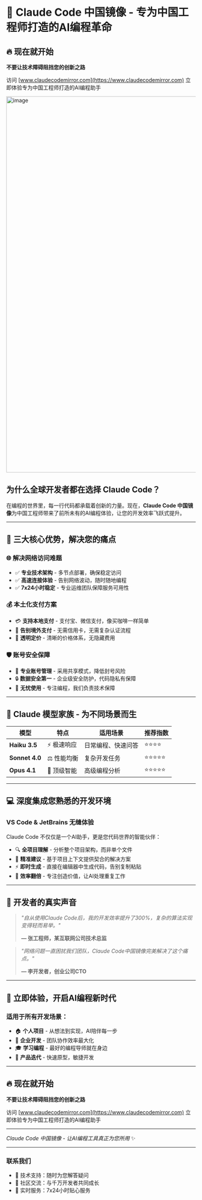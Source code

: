 # 🚀 Claude Code 中国镜像 - 专为中国工程师打造的AI编程革命

## 🔥 现在就开始

**不要让技术障碍阻挡您的创新之路**

访问 [www.claudecodemirror.com](https://www.claudecodemirror.com) 
立即体验专为中国工程师打造的AI编程助手

<img width="1382" height="998" alt="image" src="https://github.com/user-attachments/assets/6ebe1ad4-4cfa-4425-a37c-7b331ada37b7" />


## 为什么全球开发者都在选择 Claude Code？

在编程的世界里，每一行代码都承载着创新的力量。现在，**Claude Code 中国镜像**为中国工程师带来了前所未有的AI编程体验，让您的开发效率飞跃式提升。

---

## 🎯 三大核心优势，解决您的痛点

### 🌐 **解决网络访问难题**
- ✅ **专业技术架构** - 多节点部署，确保稳定访问
- ✅ **高速连接体验** - 告别网络波动，随时随地编程
- ✅ **7x24小时稳定** - 专业运维团队保障服务可用性

### 💰 **本土化支付方案**
- 💳 **支持本地支付** - 支付宝、微信支付，像买咖啡一样简单
- 🚫 **告别境外支付** - 无需信用卡，无需复杂认证流程
- 💝 **透明定价** - 清晰的价格体系，无隐藏费用

### 🛡️ **账号安全保障**
- 🔐 **专业账号管理** - 采用共享模式，降低封号风险
- 🔒 **数据安全第一** - 企业级安全防护，代码隐私有保障
- 🎪 **无忧使用** - 专注编程，我们负责技术保障

---

## 🤖 Claude 模型家族 - 为不同场景而生

| 模型 | 特点 | 适用场景 | 推荐指数 |
|------|------|----------|----------|
| **Haiku 3.5** | ⚡ 极速响应 | 日常编程、快速问答 | ⭐⭐⭐⭐ |
| **Sonnet 4.0** | ⚖️ 性能均衡 | 复杂开发任务 | ⭐⭐⭐⭐⭐ |
| **Opus 4.1** | 🧠 顶级智能 | 高级编程分析 | ⭐⭐⭐⭐⭐ |

---

## 💻 深度集成您熟悉的开发环境

### VS Code & JetBrains 无缝体验

Claude Code 不仅仅是一个AI助手，更是您代码世界的智能伙伴：

- 🔍 **全项目理解** - 分析整个项目架构，而非单个文件
- 🎯 **精准建议** - 基于项目上下文提供契合的解决方案
- ⚡ **即时生成** - 直接在编辑器中生成代码，告别复制粘贴
- 🚀 **效率翻倍** - 专注创造价值，让AI处理重复工作

---

## 🌟 开发者的真实声音

> *"自从使用Claude Code后，我的开发效率提升了300%，复杂的算法实现变得轻而易举。"*
> 
> **— 张工程师，某互联网公司技术总监**

> *"网络问题一直困扰我们团队，Claude Code中国镜像完美解决了这个痛点。"*
> 
> **— 李开发者，创业公司CTO**

---

## 🎊 立即体验，开启AI编程新时代

### 适用于所有开发场景：

- 🏠 **个人项目** - 从想法到实现，AI陪伴每一步
- 🏢 **企业开发** - 团队协作效率最大化
- 🎓 **学习编程** - 最好的编程导师就在身边
- 🚀 **产品迭代** - 快速原型，敏捷开发

---

## 🔥 现在就开始

**不要让技术障碍阻挡您的创新之路**

访问 [www.claudecodemirror.com](https://www.claudecodemirror.com) 
立即体验专为中国工程师打造的AI编程助手

---

*Claude Code 中国镜像 - 让AI编程工具真正为您所用* ✨

---

### 联系我们
- 📧 技术支持：随时为您解答疑问
- 💬 社区交流：与千万开发者共同成长
- 📱 实时服务：7x24小时贴心服务
